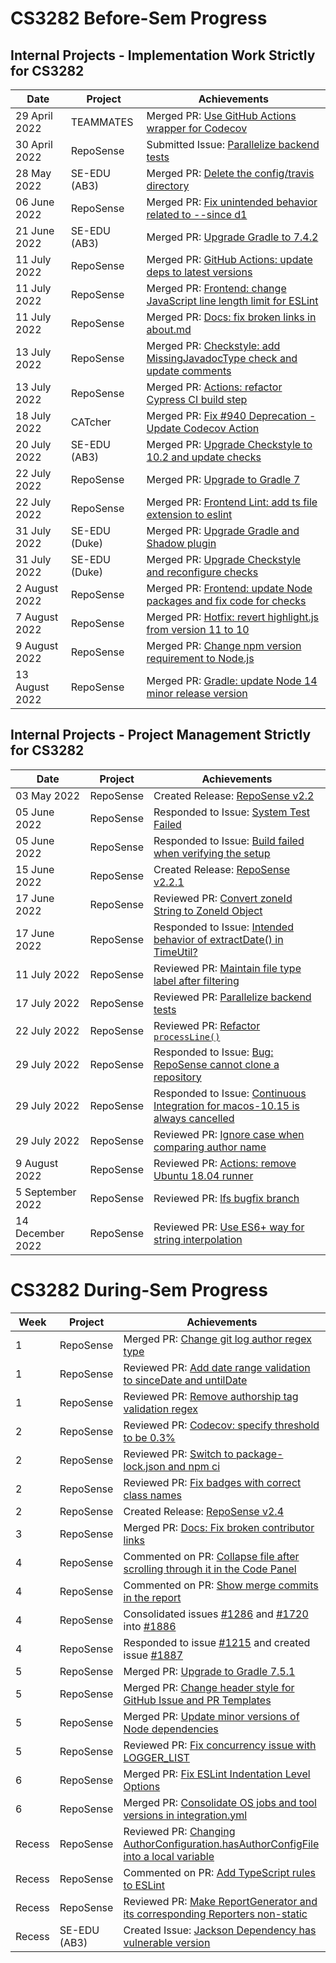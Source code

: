 # CS3282 Before-Sem Progress

## Internal Projects - Implementation Work Strictly for CS3282
| Date            | Project       | Achievements                                                                                                                |
|-----------------|---------------|-----------------------------------------------------------------------------------------------------------------------------|
| 29 April 2022   | TEAMMATES     | Merged PR: [Use GitHub Actions wrapper for Codecov](https://github.com/TEAMMATES/teammates/pull/11769)                      |
| 30 April 2022   | RepoSense     | Submitted Issue: [Parallelize backend tests](https://github.com/reposense/RepoSense/issues/1770)                            |
| 28 May 2022     | SE-EDU (AB3)  | Merged PR: [Delete the config/travis directory](https://github.com/se-edu/addressbook-level3/pull/132)                      |
| 06 June 2022    | RepoSense     | Merged PR: [Fix unintended behavior related to --since d1](https://github.com/reposense/RepoSense/pull/1776)                |
| 21 June 2022    | SE-EDU (AB3)  | Merged PR: [Upgrade Gradle to 7.4.2](https://github.com/se-edu/addressbook-level3/pull/134)                                 |
| 11 July 2022    | RepoSense     | Merged PR: [GitHub Actions: update deps to latest versions](https://github.com/reposense/RepoSense/pull/1763)               |
| 11 July 2022    | RepoSense     | Merged PR: [Frontend: change JavaScript line length limit for ESLint](https://github.com/reposense/RepoSense/pull/1766)     |
| 11 July 2022    | RepoSense     | Merged PR: [Docs: fix broken links in about.md](https://github.com/reposense/RepoSense/pull/1777)                           |
| 13 July 2022    | RepoSense     | Merged PR: [Checkstyle: add MissingJavadocType check and update comments](https://github.com/reposense/RepoSense/pull/1781) |
| 13 July 2022    | RepoSense     | Merged PR: [Actions: refactor Cypress CI build step](https://github.com/reposense/RepoSense/pull/1767)                      |
| 18 July 2022    | CATcher       | Merged PR: [Fix #940 Deprecation - Update Codecov Action](https://github.com/CATcher-org/CATcher/pull/942)                  |
| 20 July 2022    | SE-EDU (AB3)  | Merged PR: [Upgrade Checkstyle to 10.2 and update checks](https://github.com/se-edu/addressbook-level3/pull/133)            |
| 22 July 2022    | RepoSense     | Merged PR: [Upgrade to Gradle 7](https://github.com/reposense/RepoSense/pull/1780)                                          |                            
| 22 July 2022    | RepoSense     | Merged PR: [Frontend Lint: add ts file extension to eslint](https://github.com/reposense/RepoSense/pull/1761)               |
| 31 July 2022    | SE-EDU (Duke) | Merged PR: [Upgrade Gradle and Shadow plugin](https://github.com/se-edu/duke/pull/71)                                       |
| 31 July 2022    | SE-EDU (Duke) | Merged PR: [Upgrade Checkstyle and reconfigure checks](https://github.com/se-edu/duke/pull/69)                              |
| 2 August 2022   | RepoSense     | Merged PR: [Frontend: update Node packages and fix code for checks](https://github.com/reposense/RepoSense/pull/1762)       |
| 7 August 2022   | RepoSense     | Merged PR: [Hotfix: revert highlight.js from version 11 to 10](https://github.com/reposense/RepoSense/pull/1819)            |
| 9 August 2022   | RepoSense     | Merged PR: [Change npm version requirement to Node.js](https://github.com/reposense/RepoSense/pull/1786)                    |
| 13 August 2022  | RepoSense     | Merged PR: [Gradle: update Node 14 minor release version](https://github.com/reposense/RepoSense/pull/1824)                 |

## Internal Projects - Project Management Strictly for CS3282
| Date             | Project   | Achievements                                                                                                                         |
|------------------|-----------|--------------------------------------------------------------------------------------------------------------------------------------|
| 03 May 2022      | RepoSense | Created Release: [RepoSense v2.2](https://github.com/reposense/RepoSense/releases/tag/v2.2)                                          |
| 05 June 2022     | RepoSense | Responded to Issue: [System Test Failed](https://github.com/reposense/RepoSense/issues/1783)                                         | 
| 05 June 2022     | RepoSense | Responded to Issue: [Build failed when verifying the setup](https://github.com/reposense/RepoSense/issues/1782)                      |
| 15 June 2022     | RepoSense | Created Release: [RepoSense v2.2.1](https://github.com/reposense/RepoSense/releases/tag/v2.2.1)                                      |
| 17 June 2022     | RepoSense | Reviewed PR: [Convert zoneId String to ZoneId Object](https://github.com/reposense/RepoSense/pull/1790)                              |
| 17 June 2022     | RepoSense | Responded to Issue: [Intended behavior of extractDate() in TimeUtil?](https://github.com/reposense/RepoSense/issues/1789)            |
| 11 July 2022     | RepoSense | Reviewed PR: [Maintain file type label after filtering](https://github.com/reposense/RepoSense/pull/1804)                            |
| 17 July 2022     | RepoSense | Reviewed PR: [Parallelize backend tests](https://github.com/reposense/RepoSense/pull/1806)                                           |
| 22 July 2022     | RepoSense | Reviewed PR: [Refactor `processLine()`](https://github.com/reposense/RepoSense/pull/1807)                                            |
| 29 July 2022     | RepoSense | Responded to Issue: [Bug: RepoSense cannot clone a repository](https://github.com/reposense/RepoSense/issues/1813)                   |
| 29 July 2022     | RepoSense | Responded to Issue: [Continuous Integration for macos-10.15 is always cancelled](https://github.com/reposense/RepoSense/issues/1817) |
| 29 July 2022     | RepoSense | Reviewed PR: [Ignore case when comparing author name](https://github.com/reposense/RepoSense/pull/1814)                              |
| 9 August 2022    | RepoSense | Reviewed PR: [Actions: remove Ubuntu 18.04 runner](https://github.com/reposense/RepoSense/pull/1823)                                 |
| 5 September 2022 | RepoSense | Reviewed PR: [lfs bugfix branch ](https://github.com/reposense/RepoSense/pull/1826)                                                  | 
| 14 December 2022 | RepoSense | Reviewed PR: [Use ES6+ way for string interpolation](https://github.com/reposense/RepoSense/pull/1845) |

# CS3282 During-Sem Progress
| Week | Project   | Achievements                                                                                                       |
|------|-----------|--------------------------------------------------------------------------------------------------------------------|
| 1    | RepoSense | Merged PR: [Change git log author regex type](https://github.com/reposense/RepoSense/pull/1855)                    |
| 1    | RepoSense | Reviewed PR: [Add date range validation to sinceDate and untilDate](https://github.com/reposense/RepoSense/pull/1850) |
| 1 | RepoSense | Reviewed PR: [Remove authorship tag validation regex](https://github.com/reposense/RepoSense/pull/1857)            |
| 2 | RepoSense | Reviewed PR: [Codecov: specify threshold to be 0.3%](https://github.com/reposense/RepoSense/pull/1859)             |
| 2 | RepoSense | Reviewed PR: [Switch to package-lock.json and npm ci](https://github.com/reposense/RepoSense/pull/1863)            |
| 2 | RepoSense | Reviewed PR: [Fix badges with correct class names](https://github.com/reposense/RepoSense/pull/1864)               |
| 2 | RepoSense | Created Release: [RepoSense v2.4](https://github.com/reposense/RepoSense/releases/tag/v2.4)                        |
| 3 | RepoSense | Merged PR: [Docs: Fix broken contributor links](https://github.com/reposense/RepoSense/pull/1861) |
| 4 | RepoSense | Commented on PR: [Collapse file after scrolling through it in the Code Panel](https://github.com/reposense/RepoSense/pull/1860) |
| 4 | RepoSense | Commented on PR: [Show merge commits in the report](https://github.com/reposense/RepoSense/pull/1882) |
| 4 | RepoSense | Consolidated issues [#1286](https://github.com/reposense/RepoSense/issues/1286) and [#1720](https://github.com/reposense/RepoSense/issues/1720) into [#1886](https://github.com/reposense/RepoSense/issues/1886) |
| 4 | RepoSense | Responded to issue [#1215](https://github.com/reposense/RepoSense/issues/1215) and created issue [#1887](https://github.com/reposense/RepoSense/issues/1887) |
| 5 | RepoSense | Merged PR: [Upgrade to Gradle 7.5.1](https://github.com/reposense/RepoSense/pull/1889) |
| 5 | RepoSense | Merged PR: [Change header style for GitHub Issue and PR Templates](https://github.com/reposense/RepoSense/pull/1893) |
| 5 | RepoSense | Merged PR: [Update minor versions of Node dependencies](https://github.com/reposense/RepoSense/pull/1895) |
| 5 | RepoSense | Reviewed PR: [Fix concurrency issue with LOGGER_LIST](https://github.com/reposense/RepoSense/pull/1901) |
| 6 | RepoSense | Merged PR: [Fix ESLint Indentation Level Options](https://github.com/reposense/RepoSense/pull/1896) |
| 6 | RepoSense | Merged PR: [Consolidate OS jobs and tool versions in integration.yml](https://github.com/reposense/RepoSense/pull/1885) |
| Recess | RepoSense | Reviewed PR: [Changing AuthorConfiguration.hasAuthorConfigFile into a local variable](https://github.com/reposense/RepoSense/pull/1910) |
| Recess | RepoSense | Commented on PR: [Add TypeScript rules to ESLint](https://github.com/reposense/RepoSense/pull/1913) |
| Recess | RepoSense | Reviewed PR: [Make ReportGenerator and its corresponding Reporters non-static](https://github.com/reposense/RepoSense/pull/1916) |
| Recess | SE-EDU (AB3) | Created Issue: [Jackson Dependency has vulnerable version](https://github.com/se-edu/addressbook-level3/issues/158) |